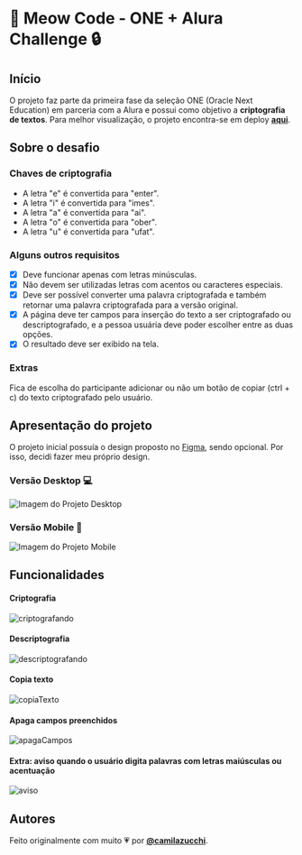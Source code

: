 # 🐾 Meow Code - ONE + Alura Challenge 🔒

## Início
O projeto faz parte da primeira fase da seleção ONE (Oracle Next Education) em parceria com a Alura e possui como objetivo a **criptografia de textos**.
Para melhor visualização, o projeto encontra-se em deploy [**aqui**](https://camilazucchi.github.io/challenge-decodificador/).

## Sobre o desafio
### Chaves de criptografia
- A letra "e" é convertida para "enter".
- A letra "i" é convertida para "imes".
- A letra "a" é convertida para "ai".
- A letra "o" é convertida para "ober".
- A letra "u" é convertida para "ufat".

### Alguns outros requisitos
- [X] Deve funcionar apenas com letras minúsculas.
- [X] Não devem ser utilizadas letras com acentos ou caracteres especiais.
- [X] Deve ser possível converter uma palavra criptografada e também retornar uma palavra criptografada para a versão original.
- [X] A página deve ter campos para inserção do texto a ser criptografado ou descriptografado, e a pessoa usuária deve poder escolher entre as duas opções.
- [X] O resultado deve ser exibido na tela.

### Extras
Fica de escolha do participante adicionar ou não um botão de copiar (ctrl + c) do texto criptografado pelo usuário.

## Apresentação do projeto
O projeto inicial possuía o design proposto no [Figma](https://www.figma.com/file/tvFEYhVfZTjdJ5P24RGV21/Alura-Challenge---Desafio-1---L%C3%B3gica?node-id=16%3A802&t=E48uGFCMEDtMWxxD-0), sendo opcional. Por isso, decidi fazer meu próprio design.
### Versão Desktop 💻
![Imagem do Projeto Desktop](https://uploaddeimagens.com.br/images/004/277/941/original/screencapture-127-0-0-1-5501-index-html-2022-12-29-10_30_02.png?1672320847)
### Versão Mobile 📱
![Imagem do Projeto Mobile](https://uploaddeimagens.com.br/images/004/277/947/original/screencapture-127-0-0-1-5501-index-html-2022-12-29-10_23_01.png?1672321018)

## Funcionalidades
#### Criptografia
![criptografando](https://user-images.githubusercontent.com/79670317/209987595-2203b956-b8ff-4f98-9a5a-38e8e1cdcd87.gif)

#### Descriptografia
![descriptografando](https://user-images.githubusercontent.com/79670317/209987675-ad31a6fb-977e-4e0b-8dcc-b54ab2721cf0.gif)

#### Copia texto
![copiaTexto](https://user-images.githubusercontent.com/79670317/209988079-701e1cb9-6a02-474d-a60f-59154f26d4a5.gif)

#### Apaga campos preenchidos
![apagaCampos](https://user-images.githubusercontent.com/79670317/209988194-fd87c8bc-199c-4d33-b54e-36a50d09166a.gif)

#### Extra: aviso quando o usuário digita palavras com letras maiúsculas ou acentuação
![aviso](https://user-images.githubusercontent.com/79670317/209989584-9467566b-2c31-42f1-bcfc-cc012a7720fe.gif)

## Autores
Feito originalmente com muito 💗 por [**@camilazucchi**](https://www.github.com/camilazucchi).
